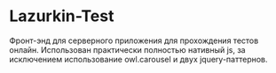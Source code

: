 # Lazurkin-Test
Фронт-энд для серверного приложения для прохождения тестов онлайн.
Использован практически полностью нативный js, за исключением использование owl.carousel и двух jquery-паттернов.
